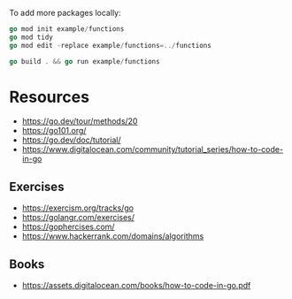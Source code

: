 
To add more packages locally:
```go
go mod init example/functions
go mod tidy
go mod edit -replace example/functions=../functions

go build . && go run example/functions
```
# Resources
- https://go.dev/tour/methods/20
- https://go101.org/
- https://go.dev/doc/tutorial/
- https://www.digitalocean.com/community/tutorial_series/how-to-code-in-go

## Exercises 
- https://exercism.org/tracks/go
- https://golangr.com/exercises/
- https://gophercises.com/
- https://www.hackerrank.com/domains/algorithms

## Books
- https://assets.digitalocean.com/books/how-to-code-in-go.pdf


